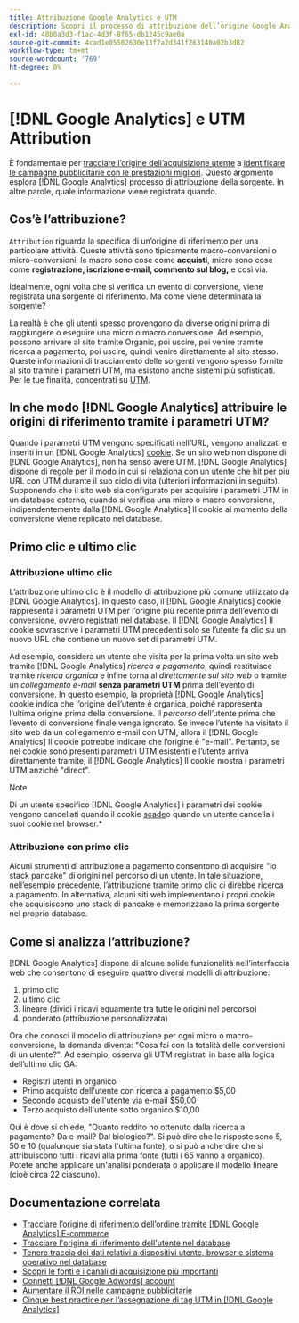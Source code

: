 ```yaml
---
title: Attribuzione Google Analytics e UTM
description: Scopri il processo di attribuzione dell’origine Google Analytics.
exl-id: 48b8a3d3-f1ac-4d3f-8f65-db1245c9ae0a
source-git-commit: 4cad1e05502630e13f7a2d341f263140a02b3d82
workflow-type: tm+mt
source-wordcount: '769'
ht-degree: 0%

---
```


# [!DNL Google Analytics] e UTM Attribution

È fondamentale per [tracciare l’origine dell’acquisizione utente](../../data-analyst/analysis/google-track-user-acq.md) a [identificare le campagne pubblicitarie con le prestazioni migliori](../../data-analyst/analysis/most-value-source-channel.md). Questo argomento esplora [!DNL Google Analytics] processo di attribuzione della sorgente. In altre parole, quale informazione viene registrata quando.

## Cos’è l’attribuzione?

`Attribution` riguarda la specifica di un’origine di riferimento per una particolare attività. Queste attività sono tipicamente macro-conversioni o micro-conversioni, le macro sono cose come **acquisti**, micro sono cose come **registrazione, iscrizione e-mail, commento sul blog,** e così via.

Idealmente, ogni volta che si verifica un evento di conversione, viene registrata una sorgente di riferimento. Ma come viene determinata la sorgente?

La realtà è che gli utenti spesso provengono da diverse origini prima di raggiungere o eseguire una micro o macro conversione. Ad esempio, possono arrivare al sito tramite Organic, poi uscire, poi venire tramite ricerca a pagamento, poi uscire, quindi venire direttamente al sito stesso. Queste informazioni di tracciamento delle sorgenti vengono spesso fornite al sito tramite i parametri UTM, ma esistono anche sistemi più sofisticati. Per le tue finalità, concentrati su [UTM](https://support.google.com/analytics/answer/1033867?hl=en&amp;ref_topic=1032998).

## In che modo [!DNL Google Analytics] attribuire le origini di riferimento tramite i parametri UTM?

Quando i parametri UTM vengono specificati nell’URL, vengono analizzati e inseriti in un [!DNL Google Analytics] [cookie](https://en.wikipedia.org/wiki/HTTP_cookie). Se un sito web non dispone di [!DNL Google Analytics], non ha senso avere UTM. [!DNL Google Analytics] dispone di regole per il modo in cui si relaziona con un utente che hit per più URL con UTM durante il suo ciclo di vita (ulteriori informazioni in seguito). Supponendo che il sito web sia configurato per acquisire i parametri UTM in un database esterno, quando si verifica una micro o macro conversione, indipendentemente dalla [!DNL Google Analytics] Il cookie al momento della conversione viene replicato nel database.

## Primo clic e ultimo clic

### Attribuzione ultimo clic

L’attribuzione ultimo clic è il modello di attribuzione più comune utilizzato da [!DNL Google Analytics]. In questo caso, il [!DNL Google Analytics] cookie rappresenta i parametri UTM per l’origine più recente prima dell’evento di conversione, ovvero [registrati nel database](../../data-analyst/analysis/google-track-user-acq.md). Il [!DNL Google Analytics] Il cookie sovrascrive i parametri UTM precedenti solo se l’utente fa clic su un nuovo URL che contiene un nuovo set di parametri UTM.

Ad esempio, considera un utente che visita per la prima volta un sito web tramite [!DNL Google Analytics] *ricerca a pagamento*, quindi restituisce tramite *ricerca organica* e infine torna al *direttamente sul sito web* o tramite un *collegamento e-mail* **senza parametri UTM** prima dell’evento di conversione. In questo esempio, la proprietà [!DNL Google Analytics] cookie indica che l’origine dell’utente è organica, poiché rappresenta l’ultima origine prima della conversione. Il *percorso* dell’utente prima che l’evento di conversione finale venga ignorato. Se invece l’utente ha visitato il sito web da un collegamento e-mail con UTM, allora il [!DNL Google Analytics] Il cookie potrebbe indicare che l’origine è &quot;e-mail&quot;. Pertanto, se nel cookie sono presenti parametri UTM esistenti e l’utente arriva direttamente tramite, il [!DNL Google Analytics] Il cookie mostra i parametri UTM anziché &quot;direct&quot;.

>[!NOTE]
>
>Di un utente specifico [!DNL Google Analytics] i parametri dei cookie vengono cancellati quando il cookie [scade](https://developers.google.com/analytics/devguides/collection/analyticsjs/cookie-usage)o quando un utente cancella i suoi cookie nel browser.*

### Attribuzione con primo clic

Alcuni strumenti di attribuzione a pagamento consentono di acquisire &quot;lo stack pancake&quot; di origini nel percorso di un utente. In tale situazione, nell’esempio precedente, l’attribuzione tramite primo clic ci direbbe ricerca a pagamento. In alternativa, alcuni siti web implementano i propri cookie che acquisiscono uno stack di pancake e memorizzano la prima sorgente nel proprio database.

## Come si analizza l’attribuzione?

[!DNL Google Analytics] dispone di alcune solide funzionalità nell’interfaccia web che consentono di eseguire quattro diversi modelli di attribuzione:

1. primo clic
1. ultimo clic
1. lineare (dividi i ricavi equamente tra tutte le origini nel percorso)
1. ponderato (attribuzione personalizzata)

Ora che conosci il modello di attribuzione per ogni micro o macro-conversione, la domanda diventa: &quot;Cosa fai con la totalità delle conversioni di un utente?&quot;.  Ad esempio, osserva gli UTM registrati in base alla logica dell’ultimo clic GA:

* Registri utenti in organico
* Primo acquisto dell&#39;utente con ricerca a pagamento $5,00
* Secondo acquisto dell&#39;utente via e-mail $50,00
* Terzo acquisto dell&#39;utente sotto organico $10,00

Qui è dove si chiede, &quot;Quanto reddito ho ottenuto dalla ricerca a pagamento? Da e-mail?  Dal biologico?&quot;. Si può dire che le risposte sono 5, 50 e 10 (qualunque sia stata l&#39;ultima fonte), o si può anche dire che si attribuiscono tutti i ricavi alla prima fonte (tutti i 65 vanno a organico). Potete anche applicare un&#39;analisi ponderata o applicare il modello lineare (cioè circa 22 ciascuno).

## Documentazione correlata

* [Tracciare l’origine di riferimento dell’ordine tramite [!DNL Google Analytics] E-commerce](../importing-data/integrations/google-ecommerce.md)
* [Tracciare l&#39;origine di riferimento dell&#39;utente nel database](../analysis/google-track-user-acq.md)
* [Tenere traccia dei dati relativi a dispositivi utente, browser e sistema operativo nel database](../analysis/google-track-user-acq.md)
* [Scopri le fonti e i canali di acquisizione più importanti](../analysis/most-value-source-channel.md)
* [Connetti [!DNL Google Adwords] account](../importing-data/integrations/google-adwords.md)
* [Aumentare il ROI nelle campagne pubblicitarie](../analysis/roi-ad-camp.md)
* [Cinque best practice per l’assegnazione di tag UTM in [!DNL Google Analytics]](../../best-practices/utm-tagging-google.md)
